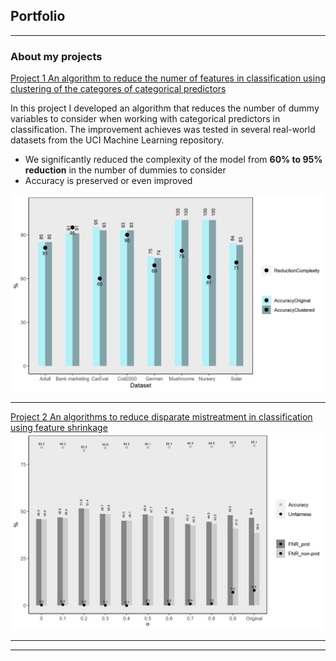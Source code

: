 ## Portfolio

---

### About my projects 

[Project 1 An algorithm to reduce the numer of features in classification using clustering of the categores of categorical predictors](https://marcelagalvisres.github.io/clustcat/)

In this project I developed an algorithm that reduces the number of dummy variables to consider when working with categorical predictors in classification. The improvement achieves was tested in several real-world datasets from the UCI Machine Learning repository. 

- We significantly reduced the complexity of the model from **60% to 95% reduction** in the number of dummies to consider
- Accuracy is preserved or even improved

<img src="images/effect_clust.jpeg?raw=true"/>

---

[Project 2 An algorithms to reduce disparate mistreatment in classification using feature shrinkage](http://example.com/)
<img src="images/Adult_sex.jpeg?raw=true"/> 

---





---

